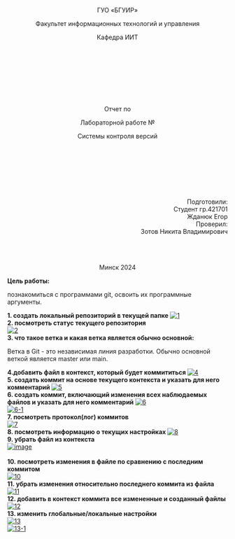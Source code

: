 <p align="center">
ГУО «БГУИР»
</p>
<p align="center">
Факультет информационных технологий и управления
</p>
<p align="center">
Кафедра ИИТ
</p>
<br><br><br><br><br><br><br>
<p align="center">Отчет по</p>
<p align="center">Лабораторной работе №</p>
<p align="center">Системы контроля версий</p>
<br><br><br><br><br><br><br>
<div align="right">Подготовили:</div>
                                                                                                    <div align="right">Студент гр.421701</div>
<div align="right">Жданюк Егор</div>
<div align="right">Проверил:</div>
<div align="right">Зотов Никита Владимирович</div>
<br><br><br>
<p align="center">Минск 2024</p>
<b>Цель работы:</b><p> познакомиться с программами git, освоить их программные аргументы.</p>
<b>1.	создать локальный репозиторий в текущей папке</b>
<a href="https://ibb.co/zfx3nLH"><img src="https://i.ibb.co/ry0B7Lf/1.png" alt="1" border="0"></a><br>
<b>2.	посмотреть статус текущего репозитория</b><br>
<a href="https://ibb.co/JcWzY9y"><img src="https://i.ibb.co/0npf0xF/2.png" alt="2" border="0"></a><br>
<b>3. что такое ветка и какая ветка является обычно основной:</b>
<p>Ветка в Git - это независимая линия разработки. Обычно основной веткой является master или main.</p>
<b>4.добавить файл в контекст, который будет коммититься </b>
<a href="https://ibb.co/mcSfdP4"><img src="https://i.ibb.co/LZvVBs1/4.png" alt="4" border="0"></a><br>
<b>5. создать коммит на основе текущего контекста и указать для него комментарий </b>
<a href="https://ibb.co/xYJ17cf"><img src="https://i.ibb.co/LrnxZqJ/5.png" alt="5" border="0"></a><br>
<b>6. создать коммит, включающий изменения всех наблюдаемых файлов и указать для него комментарий</b>
<a href="https://ibb.co/cybLSY4"><img src="https://i.ibb.co/CwJ23PR/6.png" alt="6" border="0"></a><br /><a target='_blank' href='https://ru.imgbb.com/'></a>
<a href="https://ibb.co/Vp4nkJC"><img src="https://i.ibb.co/rfr8XFp/6-1.png" alt="6-1" border="0"></a><br>
<b>7. посмотреть протокол(лог) коммитов </b><br>
<a href="https://ibb.co/YyG9hSj"><img src="https://i.ibb.co/3MHXcbh/7.png" alt="7" border="0"></a><br>
<b>8. посмотреть информацию о текущих настройках </b>
<a href="https://ibb.co/82pWJQB"><img src="https://i.ibb.co/bLZSxG3/8.png" alt="8" border="0"></a><br>
<b>9. убрать файл из контекста</b><br>
<a href="https://ibb.co/YhhMvhc"><img src="https://i.ibb.co/bXXZpXs/image.png" alt="image" border="0"></a><br /><a target='_blank' href='https://ru.imgbb.com/'></a><br />
<b>10. посмотреть изменения в файле по сравнению с последним коммитом</b><br>
<a href="https://ibb.co/7ypwfXm"><img src="https://i.ibb.co/yskw9Xj/10.png" alt="10" border="0"></a><br>
<b>11. убрать изменения относительно последнего коммита из файла</b><br>
<a href="https://ibb.co/CMH1yr6"><img src="https://i.ibb.co/VQqjGKx/11.png" alt="11" border="0"></a><br>
<b>12. добавить в контекст коммита все измененные и созданный файлы</b><br>
<a href="https://ibb.co/3N5JmKG"><img src="https://i.ibb.co/BZH12kd/12.png" alt="12" border="0"></a><br>
<b>13. изменить глобальные/локальные настройки</b><br>
<a href="https://ibb.co/XFYGG5N"><img src="https://i.ibb.co/GCHrrMB/13.png" alt="13" border="0"></a><br>
<a href="https://ibb.co/Rc0fV45"><img src="https://i.ibb.co/Hqz6kpJ/13-1.png" alt="13-1" border="0"></a><br>
